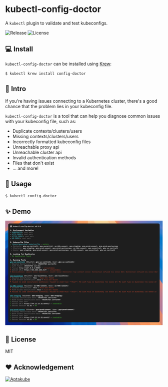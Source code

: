 # kubectl-config-doctor

A `kubectl` plugin to validate and test kubeconfigs.

![Release](https://img.shields.io/github/v/release/aptakube/kubectl-config-doctor)
![License](https://img.shields.io/github/license/aptakube/kubectl-config-doctor)

## 💻 Install

`kubectl-config-doctor` can be installed using [Krew](https://github.com/kubernetes-sigs/krew):

```shell
$ kubectl krew install config-doctor
```

## 📝 Intro

If you're having issues connecting to a Kubernetes cluster, there's a good chance that the problem lies in your kubeconfig file. 

`kubectl-config-doctor` is a tool that can help you diagnose common issues with your kubeconfig file, such as:

- Duplicate contexts/clusters/users
- Missing contexts/clusters/users
- Incorrectly formatted kubeconfig files
- Unreachable proxy api
- Unreachable cluster api
- Invalid authentication methods
- Files that don't exist
- ... and more!

## 🚀 Usage

```shell
$ kubectl config-doctor
```

## ✨ Demo

![](./demo.png)

## 📃 License

MIT

## ❤️ Acknowledgement

<a href="https://aptakube.com">
    <img src="https://aptakube.com/og.png" alt="Aptakube">
</a>